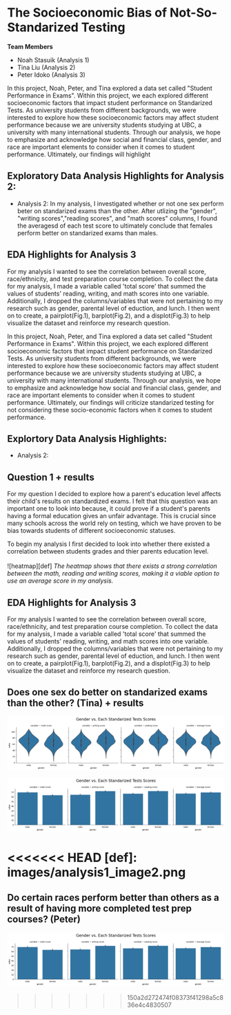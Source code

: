 # The Socioeconomic Bias of Not-So-Standarized Testing 
**Team Members**
- Noah Stasuik (Analysis 1)
- Tina Liu (Analysis 2)
- Peter Idoko (Analysis 3) 

In this project, Noah, Peter, and Tina explored a data set called "Student Performance in Exams". Within this project, we each explored different socioeconomic factors that impact student performance on Standarized Tests. As university students from different backgrounds, we were interested to explore how these socioeconomic factors may affect student performance because we are university students studying at UBC, a university with many international students. Through our analysis, we hope to emphasize and acknowledge how social and financial class, gender, and race are important elements to consider when it comes to student performance. Ultimately, our findings will highlight 

## Exploratory Data Analysis Highlights for Analysis 2: 
- Analysis 2: In my analysis, I investigated whether or not one sex perform beter on standarized exams than the other. After utlizing the "gender", "writing scores","reading scores", and "math scores" columns, I found the averagesd of each test score to ultimately conclude that females perform better on standarized exams than males. 
## EDA Highlights for Analysis 3
For my analysis I wanted to see the correlation between overall score, race/ethnicity, and test preparation course completion. To collect the data for my analysis, I made a variable called 'total score' that summed the values of students' reading, writing, and math scores into one variable. Additionally, I dropped the columns/variables that were not pertaining to my research such as gender, parental level of eduction, and lunch. I then went on to create, a pairplot(Fig.1), barplot(Fig.2), and a displot(Fig.3) to help visualize the dataset and reinforce my research question.

In this project, Noah, Peter, and Tina explored a data set called "Student Performance in Exams". Within this project, we each explored different socioeconomic factors that impact student performance on Standarized Tests. As university students from different backgrounds, we were interested to explore how these socioeconomic factors may affect student performance because we are university students studying at UBC, a university with many international students. Through our analysis, we hope to emphasize and acknowledge how social and financial class, gender, and race are important elements to consider when it comes to student performance. Ultimately, our findings will criticize standarized testing for not considering these socio-economic factors when it comes to student performance. 

## Explortory Data Analysis Highlights: 
- Analysis 2: 

## Question 1 + results
For my question I decided to explore how a parent's education level affects their child's results on standardized exams. I felt that this question was an important one to look into because, it could prove if a student's parents having a formal education gives an unfair advantage. This is crucial since many schools across the world rely on testing, which we have proven to be bias towards students of different socioeconomic statuses.

To begin my analysis I first decided to look into whether there existed a correlation between students grades and thier parents education level.
<br><br>
![heatmap][def]
*The heatmap shows that there exists a strong correlation between the math, reading and writing scores, making it a viable option to use an average score in my analysis.*
<br>
## EDA Highlights for Analysis 3
For my analysis I wanted to see the correlation between overall score, race/ethnicity, and test preparation course completion. To collect the data for my analysis, I made a variable called 'total score' that summed the values of students' reading, writing, and math scores into one variable. Additionally, I dropped the columns/variables that were not pertaining to my research such as gender, parental level of eduction, and lunch. I then went on to create, a pairplot(Fig.1), barplot(Fig.2), and a displot(Fig.3) to help visualize the dataset and reinforce my research question.

## Does one sex do better on standarized exams than the other? (Tina) + results 
![barplot](/images/Analysis2_Image1.png)

![violinplot](/images/Analysis2_Image2.png)

<<<<<<< HEAD
[def]: images/analysis1_image2.png
=======
## Do certain races perform better than others as a result of having more completed test prep courses? (Peter)
![violinplot](/images/Analysis2_Image2.png)
>>>>>>> 150a2d272474f08373f41298a5c836e4c4830507
